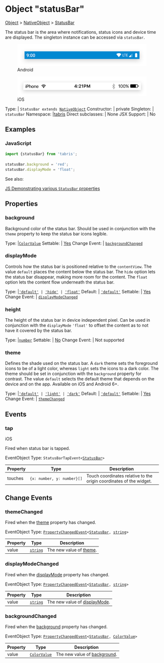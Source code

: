 ---
---
# Object "statusBar"

<a href="https://developer.mozilla.org/en-US/docs/Web/JavaScript/Reference/Global_Objects/Object" title="View &quot;Object&quot; on MDN">Object</a> > <a href="NativeObject.html" title="NativeObject Class Reference">NativeObject</a> > <a href="#" >StatusBar</a>

The status bar is the area where notifications, status icons and device time are displayed. The singleton instance can be accessed via `statusBar`.


<div class="tabris-image"><figure><div><img srcset="img/android/StatusBar.png 2x" src="img/android/StatusBar.png" alt="StatusBar on Android"/></div><figcaption>Android</figcaption></figure><figure><div><img srcset="img/ios/StatusBar.png 2x" src="img/ios/StatusBar.png" alt="StatusBar on iOS"/></div><figcaption>iOS</figcaption></figure></div>

Type: | <code style="white-space: nowrap">StatusBar extends <a href="NativeObject.html" title="NativeObject Class Reference">NativeObject</a></code>
Constructor: | private
Singleton: | `statusBar`
Namespace: |<a href="../modules.html#startup" >tabris</a>
Direct subclasses: | None
JSX Support: | No


## Examples
### JavaScript


```js
import {statusBar} from 'tabris';

statusBar.background = 'red';
statusBar.displayMode = 'float';
```


See also:
  
[<span class='language js'>JS</span> Demonstrating various `StatusBar` properties](https://playground.tabris.com/?gitref=v3.4.0&snippet=statusbar.js)

## Properties

### background


Background color of the status bar. Should be used in conjunction with the `theme` property to keep the status bar icons legible.

Type: |<code style="white-space: nowrap"><a href="../types.html#colorvalue" title="ColorValue Type Reference">ColorValue</a></code>
Settable: | <a href="../widget-basics.html#widget-properties" >Yes</a>
Change Event: | [`backgroundChanged`](#backgroundchanged)




### displayMode


Controls how the status bar is positioned relative to the `contentView`. The value `default` places the content below the status bar. The `hide` option lets the status bar disappear, making more room for the content. The `float` option lets the content flow underneath the status bar.

Type: |<code style="white-space: nowrap"><a href="https://developer.mozilla.org/en-US/docs/Web/JavaScript/Data_structures#String_type" title="View &quot;string&quot; on MDN">'default'</a> &#124; <a href="https://developer.mozilla.org/en-US/docs/Web/JavaScript/Data_structures#String_type" title="View &quot;string&quot; on MDN">'hide'</a> &#124; <a href="https://developer.mozilla.org/en-US/docs/Web/JavaScript/Data_structures#String_type" title="View &quot;string&quot; on MDN">'float'</a></code>
Default: | <code style="white-space: nowrap"><a href="https://developer.mozilla.org/en-US/docs/Web/JavaScript/Data_structures#String_type" title="View &quot;string&quot; on MDN">'default'</a></code>
Settable: | <a href="../widget-basics.html#widget-properties" >Yes</a>
Change Event: | [`displayModeChanged`](#displaymodechanged)




### height


The height of the status bar in device independent pixel. Can be used in conjunction with the `displayMode` `'float'` to offset the content as to not have it covered by the status bar.

Type: |<code style="white-space: nowrap"><a href="https://developer.mozilla.org/en-US/docs/Web/JavaScript/Data_structures#Number_type" title="View &quot;number&quot; on MDN">number</a></code>
Settable: | <a href="../widget-basics.html#widget-properties" >No</a>
Change Event: | Not supported




### theme


Defines the shade used on the status bar. A `dark` theme sets the foreground icons to be of a light color, whereas `light` sets the icons to a dark color. The theme should be set in conjunction with the `background` property for contrast. The value `default` selects the default theme that depends on the device and on the app. Available on iOS and Android 6+.

Type: |<code style="white-space: nowrap"><a href="https://developer.mozilla.org/en-US/docs/Web/JavaScript/Data_structures#String_type" title="View &quot;string&quot; on MDN">'default'</a> &#124; <a href="https://developer.mozilla.org/en-US/docs/Web/JavaScript/Data_structures#String_type" title="View &quot;string&quot; on MDN">'light'</a> &#124; <a href="https://developer.mozilla.org/en-US/docs/Web/JavaScript/Data_structures#String_type" title="View &quot;string&quot; on MDN">'dark'</a></code>
Default: | <code style="white-space: nowrap"><a href="https://developer.mozilla.org/en-US/docs/Web/JavaScript/Data_structures#String_type" title="View &quot;string&quot; on MDN">'default'</a></code>
Settable: | <a href="../widget-basics.html#widget-properties" >Yes</a>
Change Event: | [`themeChanged`](#themechanged)





## Events

### tap

<p class="platforms"><span class='ios-tag' title='supported on iOS'>iOS</span></p>Fired when status bar is tapped.

EventObject Type: <code style="white-space: nowrap">StatusBarTapEvent&lt;<a href="#" >StatusBar</a>&gt;</code>

Property|Type|Description
-|-|-
touches | <code style="white-space: nowrap">{x: number, y: number}[]</code> | Touch coordinates relative to the origin coordinates of the widget.

## Change Events

### themeChanged

Fired when the [theme](#theme) property has changed.

EventObject Type: <code style="white-space: nowrap"><a href="../types.html#propertychangedeventtargettype-valuetype" title="PropertyChangedEvent&lt;TargetType, ValueType&gt;">PropertyChangedEvent</a>&lt;<a href="#" >StatusBar</a>, <a href="https://developer.mozilla.org/en-US/docs/Web/JavaScript/Data_structures#String_type" title="View &quot;string&quot; on MDN">string</a>&gt;</code>

Property|Type|Description
-|-|-
value | <code style="white-space: nowrap"><a href="https://developer.mozilla.org/en-US/docs/Web/JavaScript/Data_structures#String_type" title="View &quot;string&quot; on MDN">string</a></code> | The new value of [theme](#theme).

### displayModeChanged

Fired when the [displayMode](#displaymode) property has changed.

EventObject Type: <code style="white-space: nowrap"><a href="../types.html#propertychangedeventtargettype-valuetype" title="PropertyChangedEvent&lt;TargetType, ValueType&gt;">PropertyChangedEvent</a>&lt;<a href="#" >StatusBar</a>, <a href="https://developer.mozilla.org/en-US/docs/Web/JavaScript/Data_structures#String_type" title="View &quot;string&quot; on MDN">string</a>&gt;</code>

Property|Type|Description
-|-|-
value | <code style="white-space: nowrap"><a href="https://developer.mozilla.org/en-US/docs/Web/JavaScript/Data_structures#String_type" title="View &quot;string&quot; on MDN">string</a></code> | The new value of [displayMode](#displaymode).

### backgroundChanged

Fired when the [background](#background) property has changed.

EventObject Type: <code style="white-space: nowrap"><a href="../types.html#propertychangedeventtargettype-valuetype" title="PropertyChangedEvent&lt;TargetType, ValueType&gt;">PropertyChangedEvent</a>&lt;<a href="#" >StatusBar</a>, <a href="../types.html#colorvalue" title="ColorValue Type Reference">ColorValue</a>&gt;</code>

Property|Type|Description
-|-|-
value | <code style="white-space: nowrap"><a href="../types.html#colorvalue" title="ColorValue Type Reference">ColorValue</a></code> | The new value of [background](#background).


